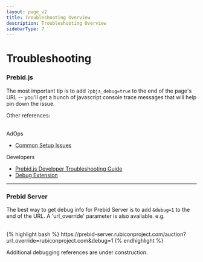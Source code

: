 ```yaml
---
layout: page_v2
title: Troubleshooting Overview
description: Troubleshooting Overview
sidebarType: 7
---
```


# Troubleshooting

### Prebid.js

The most important tip is to add ```?pbjs_debug=true``` to the end of the page's URL -- you'll get a bunch of javascript console trace messages that will help pin down the issue.


Other references:

<br/>
AdOps

+ [Common Setup Issues]({{site.github.url}}/dev-docs/common-issues.html)

Developers

+ [Prebid.js Developer Troubleshooting Guide]({{site.baseurl}}/troubleshooting/prebid-troubleshooting-guide.html)
+ [Debug Extension](/debugging/debugging.html)

<hr>

### Prebid Server

The best way to get debug info for Prebid Server is to add `&debug=1` to the end of the URL. A 'url_override' parameter is also available. e.g.

<br/>
{% highlight bash %}
https://prebid-server.rubiconproject.com/auction?url_override=rubiconproject.com&debug=1
{% endhighlight %}


Additional debugging references are under construction.
